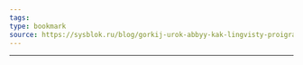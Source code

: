 ```yaml
---
tags: 
type: bookmark
source: https://sysblok.ru/blog/gorkij-urok-abbyy-kak-lingvisty-proigrali-poslednjuju-bitvu-za-nlp/
---
```

---

